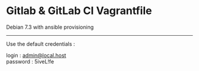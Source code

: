 Gitlab & GitLab CI Vagrantfile
==============================

Debian 7.3 with ansible provisioning

---

Use the default credentials :

login : admin@local.host  
password : 5iveL!fe
